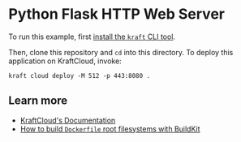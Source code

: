 # Python Flask HTTP Web Server

To run this example, first [install the `kraft` CLI tool](https://unikraft.org/docs/cli).

Then, clone this repository and `cd` into this directory.
To deploy this application on KraftCloud, invoke:

```console
kraft cloud deploy -M 512 -p 443:8080 .
```

## Learn more

- [KraftCloud's Documentation](https://docs.kraft.cloud)
- [How to build `Dockerfile` root filesystems with BuildKit](https://unikraft.org/docs/getting-started/integrations/buildkit)

